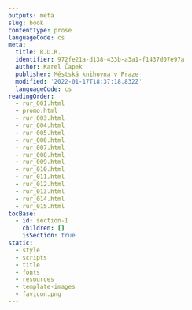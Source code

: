 ```yaml
---
outputs: meta
slug: book
contentType: prose
languageCode: cs
meta:
  title: R.U.R.
  identifier: 972fe21a-d138-433b-a3a1-f1437d07e97a
  author: Karel Čapek
  publisher: Městská knihovna v Praze
  modified: '2022-01-17T18:37:18.832Z'
  languageCode: cs
readingOrder:
  - rur_001.html
  - promo.html
  - rur_003.html
  - rur_004.html
  - rur_005.html
  - rur_006.html
  - rur_007.html
  - rur_008.html
  - rur_009.html
  - rur_010.html
  - rur_011.html
  - rur_012.html
  - rur_013.html
  - rur_014.html
  - rur_015.html
tocBase:
  - id: section-1
    children: []
    isSection: true
static:
  - style
  - scripts
  - title
  - fonts
  - resources
  - template-images
  - favicon.png
---
```

